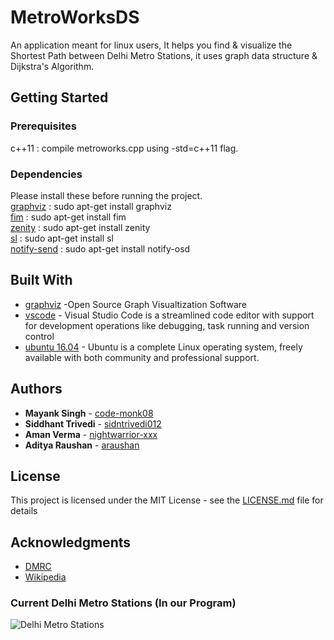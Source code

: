 
# MetroWorksDS

An application meant for linux users, It helps you find & visualize the Shortest Path between Delhi Metro Stations, it uses graph data structure & Dijkstra's Algorithm.

## Getting Started

### Prerequisites

c++11 : compile metroworks.cpp using -std=c++11 flag.

### Dependencies

Please install these before running the project. <br />
[graphviz](http://www.graphviz.org/)    : sudo apt-get install graphviz <br />
[fim](http://manpages.ubuntu.com/manpages/xenial/man1/fim.1.html)         : sudo apt-get install fim <br />
[zenity](https://packages.ubuntu.com/trusty/gnome/zenity)    : sudo apt-get install zenity <br />
[sl](http://manpages.ubuntu.com/manpages/trusty/man6/sl.6.html)          : sudo apt-get install sl <br />
[notify-send](http://manpages.ubuntu.com/manpages/xenial/man1/notify-send.1.html) : sudo apt-get install notify-osd <br />

## Built With

* [graphviz](http://www.graphviz.org/) -Open Source Graph Visualtization Software
* [vscode](https://code.visualstudio.com/) - Visual Studio Code is a streamlined code editor with support for development operations like debugging, task running and version control
* [ubuntu 16.04](http://releases.ubuntu.com/16.04/) - Ubuntu is a complete Linux operating system, freely available with both community and professional support. 

## Authors

* **Mayank Singh** - [code-monk08](https://github.com/code-monk08)
* **Siddhant Trivedi** - [sidntrivedi012](https://github.com/sidntrivedi012)
* **Aman Verma** - [nightwarrior-xxx](https://github.com/nightwarrior-xxx)
* **Aditya Raushan** - [araushan](https://github.com/araushan)

## License

This project is licensed under the MIT License - see the [LICENSE.md](LICENSE.md) file for details

## Acknowledgments

* [DMRC](http://www.delhimetrorail.com/)
* [Wikipedia](https://www.wikipedia.org/)

### Current Delhi Metro Stations (In our Program)
![Delhi Metro Stations](https://raw.githubusercontent.com/rapport4/MetroWorksDS/master/graph.png)


